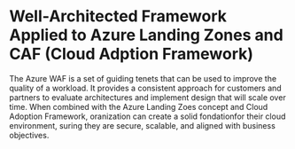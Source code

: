 # Well-Architected Framework Applied to Azure Landing Zones and CAF (Cloud Adption Framework)

The Azure WAF is a set of guiding tenets that can be used to improve the quality of a workload. It provides a consistent approach for customers and partners to evaluate architectures and implement design that will scale over time. When combined with the Azure Landing Zoes concept and Cloud Adoption Framework, oranization can create a solid fondationfor their cloud environment, suring they are secure, scalable, and aligned with business objectives.